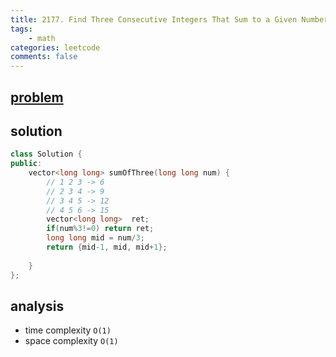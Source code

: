 ```yaml
---
title: 2177. Find Three Consecutive Integers That Sum to a Given Number
tags:  
    - math
categories: leetcode
comments: false
---
```


## [problem](https://leetcode.com/problems/)

## solution

```c++
class Solution {
public:
    vector<long long> sumOfThree(long long num) {
        // 1 2 3 -> 6
        // 2 3 4 -> 9
        // 3 4 5 -> 12
        // 4 5 6 -> 15
        vector<long long>  ret;
        if(num%3!=0) return ret;
        long long mid = num/3;
        return {mid-1, mid, mid+1};
        
    }
};
```
## analysis
- time complexity `O(1)`
- space complexity `O(1)`